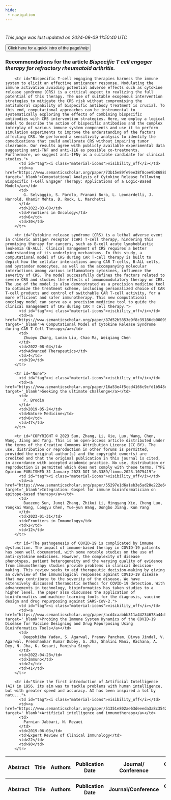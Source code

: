 ```yaml
---
hide:
 - navigation
---
```

<!DOCTYPE html>
#
<html lang="en">
<head>
  <meta charset="utf-8">
</head>

<body>
  <p>
  <i class="footer">This page was last updated on 2024-09-09 11:50:40 UTC</i>
  </p>
  
  <div class="note info" onclick="startIntro()">
    <p>
      <button type="button" class="buttons">
        <div style="display: flex; align-items: center;">
        Click here for a quick intro of the page! <i class="material-icons">help</i>
        </div>
      </button>
    </p>
  </div>

  <p>
  <h3 data-intro='Recommendations for the article'>
    Recommendations for the article <i>Bispecific T cell engager therapy for refractory rheumatoid arthritis.</i>
  </h3>
  <table id="table1" class="display wrap" style="width:100%">
  <thead>
    <tr>
        <th data-intro='Click to view the abstract (if available)'>Abstract</th>
        <th>Title</th>
        <th>Authors</th>
        <th>Publication Date</th>
        <th>Journal/ Conference</th>
        <th>Citation count</th>
        <th data-intro='Highest h-index among the authors'>Highest h-index</th>
    </tr>
  </thead>
  <tbody>
    
        <tr id="Bispecific T-cell engaging therapies harness the immune system to elicit an effective anticancer response. Modulating the immune activation avoiding potential adverse effects such as cytokine release syndrome (CRS) is a critical aspect to realizing the full potential of this therapy. The use of suitable exogenous intervention strategies to mitigate the CRS risk without compromising the antitumoral capability of bispecific antibody treatment is crucial. To this end, computational approaches can be instrumental to systematically exploring the effects of combining bispecific antibodies with CRS intervention strategies. Here, we employ a logical model to describe the action of bispecific antibodies and the complex interplay of various immune system components and use it to perform simulation experiments to improve the understanding of the factors affecting CRS. We performed a sensitivity analysis to identify the comedications that could ameliorate CRS without impairing tumor clearance. Our results agree with publicly available experimental data suggesting anti-TNF and anti-IL6 as possible co-treatments. Furthermore, we suggest anti-IFNγ as a suitable candidate for clinical studies.">
          <td id="tag"><i class="material-icons">visibility_off</i></td>
          <td><a href="https://www.semanticscholar.org/paper/73b15e89fe9ee38f8cee9b8688b18c9a82745947" target='_blank'>Computational Analysis of Cytokine Release Following Bispecific T-Cell Engager Therapy: Applications of a Logic-Based Model</a></td>
          <td>
            G. Selvaggio, S. Parolo, Pranami Bora, L. Leonardelli, J. Harrold, Khamir Mehta, D. Rock, L. Marchetti
          </td>
          <td>2022-03-08</td>
          <td>Frontiers in Oncology</td>
          <td>6</td>
          <td>30</td>
        </tr>
    
        <tr id="Cytokine release syndrome (CRS) is a lethal adverse event in chimeric antigen receptor (CAR) T‐cell therapy, hindering this promising therapy for cancers, such as B‐cell acute lymphoblastic leukemia (B‐ALL). Clinical management of CRS requires a better understanding of its underlying mechanisms. In this study, a computational model of CRS during CAR T‐cell therapy is built to depict how the cellular interactions among CAR T‐cells, B‐ALL cells, and bystander monocytes, as well as the accompanying molecular interactions among various inflammatory cytokines, influence the severity of CRS. The model successfully defines the factors related to severe CRS and studies the effects of immunomodulatory therapy on CRS. The use of the model is also demonstrated as a precision medicine tool to optimize the treatment scheme, including personalized choice of CAR T‐cell products and control of switchable CAR T‐cell activity, for a more efficient and safer immunotherapy. This new computational oncology model can serve as a precision medicine tool to guide the clinical management of CRS during CAR T cell therapy.">
          <td id="tag"><i class="material-icons">visibility_off</i></td>
          <td><a href="https://www.semanticscholar.org/paper/87d52b5853e9f8c39186cb00095a3e8113def110" target='_blank'>A Computational Model of Cytokine Release Syndrome during CAR T‐Cell Therapy</a></td>
          <td>
            Zhuoyu Zhang, Lunan Liu, Chao Ma, Weiqiang Chen
          </td>
          <td>2022-08-04</td>
          <td>Advanced Therapeutics</td>
          <td>4</td>
          <td>19</td>
        </tr>
    
        <tr id="None">
          <td id="tag"><i class="material-icons">visibility_off</i></td>
          <td><a href="https://www.semanticscholar.org/paper/16a53e4f5ccd4166c9cfd1b548ed301889dc9292" target='_blank'>Seeking the ultimate challenge</a></td>
          <td>
            P. Brodin
          </td>
          <td>2019-05-24</td>
          <td>Nature Medicine</td>
          <td>0</td>
          <td>47</td>
        </tr>
    
        <tr id="COPYRIGHT © 2023 Sun, Zhang, Li, Xie, Luo, Wang, Chen, Wang, Jiang and Yang. This is an open-access article distributed under the terms of the Creative Commons Attribution License (CC BY). The use, distribution or reproduction in other forums is permitted, provided the original author(s) and the copyright owner(s) are credited and that the original publication in this journal is cited, in accordance with accepted academic practice. No use, distribution or reproduction is permitted which does not comply with these terms. TYPE Opinion PUBLISHED 31 January 2023 DOI 10.3389/fimmu.2023.1075419">
          <td id="tag"><i class="material-icons">visibility_off</i></td>
          <td><a href="https://www.semanticscholar.org/paper/55297e1d6a1eb3e5ad28e222e6484ea9889ddb40" target='_blank'>Integration: Gospel for immune bioinformatician on epitope-based therapy</a></td>
          <td>
            Baozeng Sun, Junqi Zhang, Zhikui Li, Mingyang Xie, Cheng Luo, Yongkai Wang, Longyu Chen, Yue-yun Wang, Dongbo Jiang, Kun Yang
          </td>
          <td>2023-01-31</td>
          <td>Frontiers in Immunology</td>
          <td>2</td>
          <td>12</td>
        </tr>
    
        <tr id="The pathogenesis of COVID-19 is complicated by immune dysfunction. The impact of immune-based therapy in COVID-19 patients has been well documented, with some notable studies on the use of anti-cytokine medicines. However, the complexity of disease phenotypes, patient heterogeneity and the varying quality of evidence from immunotherapy studies provide problems in clinical decision-making. This review seeks to aid therapeutic decision-making by giving an overview of the immunological responses against COVID-19 disease that may contribute to the severity of the disease. We have extensively discussed theranostic methods for COVID-19 detection. With advancements in technology, bioinformatics has taken studies to a higher level. The paper also discusses the application of bioinformatics and machine learning tools for the diagnosis, vaccine design and drug repurposing against SARS-CoV-2.">
          <td id="tag"><i class="material-icons">visibility_off</i></td>
          <td><a href="https://www.semanticscholar.org/paper/acd4caabbb311a44234678a44df1c14dec251114" target='_blank'>Probing the Immune System Dynamics of the COVID-19 Disease for Vaccine Designing and Drug Repurposing Using Bioinformatics Tools</a></td>
          <td>
            Deepshikha Yadav, S. Agarwal, Pranav Pancham, Divya Jindal, V. Agarwal, Premshankar Kumar Dubey, S. Jha, Shalini Mani, Rachana, A. Dey, N. Jha, K. Kesari, Manisha Singh
          </td>
          <td>2022-04-28</td>
          <td>Immuno</td>
          <td>2</td>
          <td>41</td>
        </tr>
    
        <tr id="Since the first introduction of Artificial Intelligence (AI) in 1956, its aim was to tackle problems with human intelligence, but with greater speed and accuracy. AI has been inspired a lot by natu...">
          <td id="tag"><i class="material-icons">visibility_off</i></td>
          <td><a href="https://www.semanticscholar.org/paper/51351e802ae63deeeda3a8c35429fcf87289ea58" target='_blank'>Artificial intelligence and immunotherapy</a></td>
          <td>
            Parnian Jabbari, N. Rezaei
          </td>
          <td>2019-06-03</td>
          <td>Expert Review of Clinical Immunology</td>
          <td>22</td>
          <td>90</td>
        </tr>
    
  </tbody>
  <tfoot>
    <tr>
        <th>Abstract</th>
        <th>Title</th>
        <th>Authors</th>
        <th>Publication Date</th>
        <th>Journal/Conference</th>
        <th>Citation count</th>
        <th>Highest h-index</th>
    </tr>
  </tfoot>
  </table>
  </p>

</body>

<script>
var dataTableOptions = {
        initComplete: function () {
        this.api()
            .columns()
            .every(function () {
                let column = this;
 
                // Create select element
                let select = document.createElement('select');
                select.add(new Option(''));
                column.footer().replaceChildren(select);
 
                // Apply listener for user change in value
                select.addEventListener('change', function () {
                    column
                        .search(select.value, {exact: true})
                        .draw();
                });

                // keep the width of the select element same as the column
                select.style.width = '100%';
 
                // Add list of options
                column
                    .data()
                    .unique()
                    .sort()
                    .each(function (d, j) {
                        select.add(new Option(d));
                    });
            });
    },
    scrollX: false,
    scrollCollapse: true,
    paging: true,
    fixedColumns: true,
    columnDefs: [
        {"className": "dt-center", "targets": "_all"},
        // set width for both columns 0 and 1 as 25%
        { width: '5%', targets: 0 },
        { width: '25%', targets: 1 },
        { width: '20%', targets: 2 },
        { width: '10%', targets: 3 },
        { width: '20%', targets: 4 }

      ],
    pageLength: 10,
    layout: {
        topStart: {
            buttons: ['copy', 'csv', 'excel', 'pdf', 'print']
        }
    }
  }
  new DataTable('#table1', dataTableOptions);
  
  var table = $('#table1').DataTable();
  $('#table1 tbody').on('click', 'td:first-child', function () {
    var tr = $(this).closest('tr');
    var row = table.row( tr );

    var rowId = tr.attr('id');
    // alert(rowId);

    if (row.child.isShown()) {
      // This row is already open - close it.
      row.child.hide();
      tr.removeClass('shown');
      tr.find('td:first-child').html('<i class="material-icons">visibility_off</i>');
    } else {
      // Open row.
      // row.child('foo').show();
      var content = '<div class="child-row-content"><strong>Abstract:</strong> ' + rowId + '</div>';
      row.child(content).show();
      tr.addClass('shown');
      tr.find('td:first-child').html('<i class="material-icons">visibility</i>');
    }
  });
</script>
<style>
  .child-row-content {
    text-align: justify;
    text-justify: inter-word;
    word-wrap: break-word; /* Ensure long words are broken */
    white-space: normal; /* Ensure text wraps to the next line */
    max-width: 100%; /* Ensure content does not exceed the table width */
    padding: 10px; /* Optional: add some padding for better readability */
    /* font size */
    font-size: small;
  }
</style>
</html>